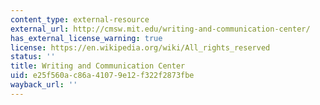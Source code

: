 ```yaml
---
content_type: external-resource
external_url: http://cmsw.mit.edu/writing-and-communication-center/
has_external_license_warning: true
license: https://en.wikipedia.org/wiki/All_rights_reserved
status: ''
title: Writing and Communication Center
uid: e25f560a-c86a-4107-9e12-f322f2873fbe
wayback_url: ''
---
```

